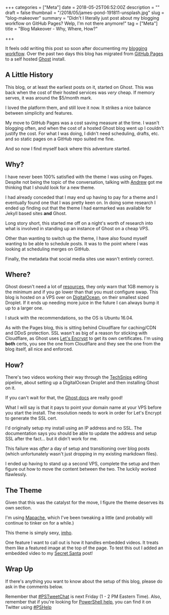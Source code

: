 +++
categories = ["Meta"]
date = 2018-05-25T06:52:00Z
description = ""
draft = false
thumbnail = "/2018/05/james-pond-191811-unsplash.jpg"
slug = "blog-makeover"
summary = "Didn't I literally just post about my blogging workflow on GitHub Pages? Welp, I'm not there anymore!"
tag = ["Meta"]
title = "Blog Makeover - Why, Where, How?"

+++


It feels odd writing this post so soon after documenting my [blogging workflow](https://king.geek.nz/2018/04/26/blog-workflow/). Over the past two days this blog has migrated from [GitHub Pages](https://pages.github.com/) to a self hosted [Ghost](https://ghost.org/) install.

## A Little History

This blog, or at least the earliest posts on it, started on Ghost. This was back when the cost of their hosted services was *very* cheap. If memory serves, it was around the $5/month mark.

I loved the platform them, and still love it now. It strikes a nice balance between simplicity and features.

My move to GitHub Pages was a cost saving measure at the time. I wasn't blogging often, and when the cost of a hosted Ghost blog went up I couldn't justify the cost. For what I was doing, I didn't need scheduling, drafts, etc. and so static pages on a GitHub repo suited me fine.

And so now I find myself back where this adventure started.

## Why?

I have never been 100% satisfied with the theme I was using on Pages. Despite not being the topic of the conversation, talking with [Andrew](https://twitter.com/plaandrew22) got me thinking that I should look for a new theme.

I had already conceded that I may end up having to pay for a theme and I eventually found one that I was pretty keen on. In doing some research I ended up finding out that the theme I had earmarked was available for Jekyll based sites **and** Ghost.

Long story short, this started me off on a night's worth of research into what is involved in standing up an instance of Ghost on a cheap VPS.

Other than wanting to switch up the theme, I have also found myself wanting to be able to schedule posts. It was to the point where I was looking at scheduling merges on GitHub.

Finally, the metadata that social media sites use wasn't entirely correct.

## Where?

Ghost doesn't need a lot of [resources](https://docs.ghost.org/docs/hosting), they only warn that 1GB memory is the minimum and if you go lower than that you must configure swap. This blog is hosted on a VPS over on [DigitalOcean](https://www.digitalocean.com/), on their smallest sized Droplet. If it ends up needing more juice in the future I can always bump it up to a larger one.

I stuck with the recommendations, so the OS is Ubuntu 16.04.

As with the Pages blog, this is sitting behind Cloudflare for caching/CDN and DDoS protection. SSL wasn't as big of a reason for sticking with Cloudflare, as Ghost uses [Let's Encrypt](https://letsencrypt.org/) to get its own certificates. I'm using **both** certs, you see the one from Cloudflare and they see the one from the blog itself, all nice and enforced.

## How?

There's two videos working their way through the [TechSnips](https://www.techsnips.io/) editing pipeline, about setting up a DigitalOcean Droplet and then installing Ghost on it.

If you can't wait for that, the [Ghost docs](https://docs.ghost.org/docs/install) are really good!

What I will say is that it pays to point your domain name at your VPS before you start the install. The resolution needs to work in order for Let's Encrypt to generate the SSL cert.

I'd originally setup my install using an IP address and no SSL. The documentation says you should be able to update the address and setup SSL after the fact... but it didn't work for me.

This failure was *after* a day of setup and transitioning over blog posts (which unfortunately wasn't just dropping in my existing markdown files).

I ended up having to stand up a second VPS, complete the setup and then figure out how to move the content between the two. The luckily worked flawlessly.

## The Theme

Given that this was the catalyst for the move, I figure the theme deserves its own section.

I'm using [Mapache](https://github.com/godofredoninja/Mapache), which I've been tweaking a little (and probably will continue to tinker on for a while.)

This theme is simply sexy, [imho](https://www.urbandictionary.com/define.php?term=IMHO).

One feature I want to call out is how it handles embedded videos. It treats them like a featured image at the top of the page. To test this out I added an embedded video to my [Secret Santa](https://king.geek.nz/2017/12/12/kovertkringle/) post!

## Wrap Up

If there's anything you want to know about the setup of this blog, please do ask in the comments below.

Remember that [#PSTweetChat](https://twitter.com/search?f=tweets&vertical=default&q=%23pstweetchat) is next Friday (1 - 2 PM Eastern Time). Also, remember that if you're looking for [PowerShell help](https://king.geek.nz/2018/03/20/pshelp-twitter/), you can find it on Twitter using [#PSHelp](https://twitter.com/search?f=tweets&vertical=default&q=%23pshelp&src=typd)




